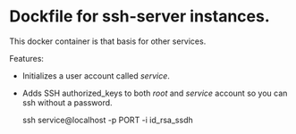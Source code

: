 # Dockfile for ssh-server instances.

This docker container is that basis for other services.

Features:

- Initializes a user account called *service*.
- Adds SSH authorized_keys to both *root* and *service* account so you can ssh without a password.

    ssh service@localhost -p PORT -i id_rsa_ssdh
